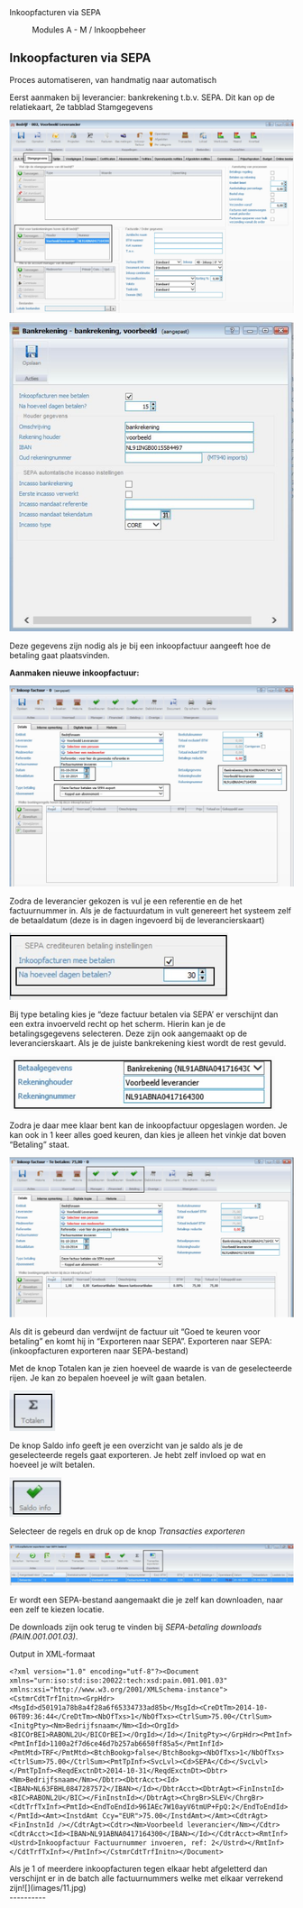 <properties>
	<page>
		<title>Inkoopfacturen via SEPA</title>
		<description>Inkoopfacturen via SEPA</description>
	</page>
	<menu>
		<position>Modules A - M / Inkoopbeheer</position>
		<title>Inkoopfacturen via SEPA</title>
	</menu>
</properties>

## Inkoopfacturen via SEPA ##

Proces automatiseren, van handmatig naar automatisch

Eerst aanmaken bij leverancier: bankrekening t.b.v. SEPA.
Dit kan op de relatiekaart, 2e tabblad Stamgegevens
 
![](images/1.jpg)
 
![](images/2.jpg)

Deze gegevens zijn nodig als je bij een inkoopfactuur aangeeft hoe de betaling gaat plaatsvinden.

**Aanmaken nieuwe inkoopfactuur:**
 
![](images/3.jpg)

Zodra de leverancier gekozen is vul je een referentie en de het factuurnummer in.
Als je de factuurdatum in vult genereert het systeem zelf de betaaldatum (deze is in dagen ingevoerd bij de leverancierskaart)
 
![](images/4.jpg)

Bij type betaling kies je “deze factuur betalen via SEPA’ er verschijnt dan een extra invoerveld recht op het scherm. Hierin kan je de betalingsgegevens selecteren. Deze zijn ook aangemaakt op de leverancierskaart. Als je de juiste bankrekening kiest wordt de rest gevuld.
 
![](images/5.jpg)

Zodra je daar mee klaar bent kan de inkoopfactuur opgeslagen worden.
Je kan ook in 1 keer alles goed keuren, dan kies je alleen het vinkje dat boven “Betaling” staat.
 
![](images/6.jpg)

Als dit is gebeurd dan verdwijnt de factuur uit “Goed te keuren voor betaling” en komt hij in “Exporteren naar SEPA”.
Exporteren naar SEPA: (inkoopfacturen exporteren naar SEPA-bestand)
 
Met de knop Totalen kan je zien hoeveel de waarde is van de geselecteerde rijen. Je kan zo bepalen hoeveel je wilt gaan betalen.
 
![](images/8.jpg)

De knop Saldo info geeft je een overzicht van je saldo als je de geselecteerde regels gaat exporteren. Je hebt zelf invloed op wat en hoeveel je wilt betalen.
 
![](images/9.jpg)

 Selecteer de regels en druk op de knop *Transacties exporteren*  

![](images/7.jpg)

Er wordt een SEPA-bestand aangemaakt die je zelf kan downloaden, naar een zelf te kiezen locatie.

De downloads zijn ook terug te vinden bij *SEPA-betaling downloads (PAIN.001.001.03)*.

Output in XML-formaat

    <?xml version="1.0" encoding="utf-8"?><Document xmlns="urn:iso:std:iso:20022:tech:xsd:pain.001.001.03" xmlns:xsi="http://www.w3.org/2001/XMLSchema-instance"><CstmrCdtTrfInitn><GrpHdr><MsgId>d50191a78b8a4f28a6f65334733ad85b</MsgId><CreDtTm>2014-10-06T09:36:44</CreDtTm><NbOfTxs>1</NbOfTxs><CtrlSum>75.00</CtrlSum><InitgPty><Nm>Bedrijfsnaam</Nm><Id><OrgId><BICOrBEI>RABONL2U</BICOrBEI></OrgId></Id></InitgPty></GrpHdr><PmtInf><PmtInfId>1100a2f7d6ce46d7b257ab6650ff85a5</PmtInfId><PmtMtd>TRF</PmtMtd><BtchBookg>false</BtchBookg><NbOfTxs>1</NbOfTxs><CtrlSum>75.00</CtrlSum><PmtTpInf><SvcLvl><Cd>SEPA</Cd></SvcLvl></PmtTpInf><ReqdExctnDt>2014-10-31</ReqdExctnDt><Dbtr><Nm>Bedrijfsnaam</Nm></Dbtr><DbtrAcct><Id><IBAN>NL63FBHL0847287572</IBAN></Id></DbtrAcct><DbtrAgt><FinInstnId><BIC>RABONL2U</BIC></FinInstnId></DbtrAgt><ChrgBr>SLEV</ChrgBr><CdtTrfTxInf><PmtId><EndToEndId>96IAEc7W10ayV6tmUP+FpQ:2</EndToEndId></PmtId><Amt><InstdAmt Ccy="EUR">75.00</InstdAmt></Amt><CdtrAgt><FinInstnId /></CdtrAgt><Cdtr><Nm>Voorbeeld leverancier</Nm></Cdtr><CdtrAcct><Id><IBAN>NL91ABNA0417164300</IBAN></Id></CdtrAcct><RmtInf><Ustrd>Inkoopfactuur Factuurnummer invoeren, ref: 2</Ustrd></RmtInf></CdtTrfTxInf></PmtInf></CstmrCdtTrfInitn></Document>

<div class="info">Als je 1 of meerdere inkoopfacturen tegen elkaar hebt afgeletterd dan verschijnt er in de batch alle factuurnummers welke met elkaar verrekend zijn![](images/11.jpg)</div>
----------




